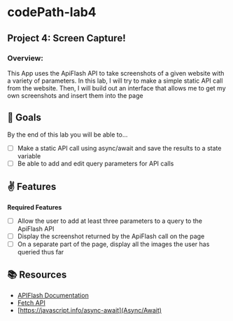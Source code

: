 # codePath-lab4
## Project 4: Screen Capture!
### Overview:
This App uses the ApiFlash API to take screenshots of a given website with a variety of parameters. In this lab, I will try to make a simple static API call from the website. Then, I will build out an interface that allows me to get my own screenshots and insert them into the page

## 🎯 Goals 
By the end of this lab you will be able to...
- [ ] Make a static API call using async/await and save the results to a state variable
- [ ] Be able to add and edit query parameters for API calls

## ✌ Features
**Required Features**
- [ ] Allow the user to add at least three parameters to a query to the ApiFlash API
- [ ] Display the screenshot returned by the ApiFlash call on the page
- [ ] On a separate part of the page, display all the images the user has queried thus far

## 📚 Resources
- [APIFlash Documentation](https://apiflash.com/documentation)
- [Fetch API](https://developer.mozilla.org/en-US/docs/Web/API/Fetch_API/Using_Fetch)
- [https://javascript.info/async-await](Async/Await)
